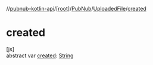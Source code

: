 //[pubnub-kotlin-api](../../../../index.md)/[[root]](../../index.md)/[PubNub](../index.md)/[UploadedFile](index.md)/[created](created.md)

# created

[js]\
abstract var [created](created.md): [String](https://kotlinlang.org/api/latest/jvm/stdlib/kotlin/-string/index.html)
